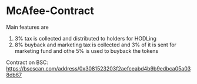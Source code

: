 # McAfee-Contract
    
Main features are
    
1) 3% tax is collected and distributed to holders for HODLing
2) 8% buyback and marketing tax is collected and 3% of it is sent for marketing fund and othe 5% is used to buyback the tokens

Contract on BSC: https://bscscan.com/address/0x3081523203f2aefceabd4b9b9edbca05a038db67
